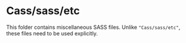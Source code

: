 # Cass/sass/etc

This folder contains miscellaneous SASS files. Unlike `"Cass/sass/etc"`, these files
need to be used explicitly.
